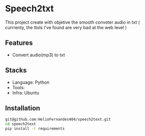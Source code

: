 # Speech2txt
This project create with objetive the smooth conveter audio in txt ( currrenty, the ttols I've found are very bad at the web level ) 

## Features
- Convert audio(mp3) to txt 

## Stacks
- Language: Python
- Tools:
- Infra: Ubuntu

## Installation

```bash
git@github.com:HelioFernandes404/speech2text.git
cd speech2text
pip install -r requirements
```